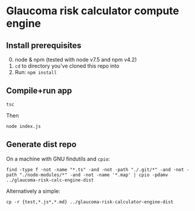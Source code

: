 Glaucoma risk calculator compute engine
=======================================

## Install prerequisites

  0. node & npm (tested with node v7.5 and npm v4.2)
  2. `cd` to directory you've cloned this repo into
  4. Run: `npm install`

## Compile+run app

    tsc

Then

    node index.js

## Generate dist repo

On a machine with GNU findutils and `cpio`:

    find -type f -not -name "*.ts" -and -not -path "./.git/*" -and -not -path "./node-modules/*" -and -not -name '*.map' | cpio -pdamv ../glaucoma-risk-calc-engine-dist

Alternatively a simple:

    cp -r {test,*.js*,*.md} ../glaucoma-risk-calculator-engine-dist
